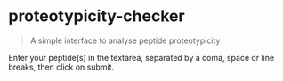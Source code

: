 # proteotypicity-checker

> A simple interface to analyse peptide proteotypicity

Enter your peptide(s) in the textarea, separated by a coma, space or line breaks, then click on submit.